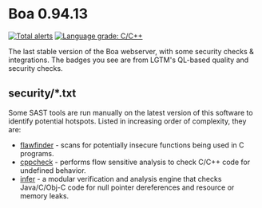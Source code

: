 # Boa 0.94.13
[![Total alerts](https://img.shields.io/lgtm/alerts/g/harm-reduction/boa-0.94.13.svg?logo=lgtm&logoWidth=18)](https://lgtm.com/projects/g/harm-reduction/boa-0.94.13/alerts/)
[![Language grade: C/C++](https://img.shields.io/lgtm/grade/cpp/g/harm-reduction/boa-0.94.13.svg?logo=lgtm&logoWidth=18)](https://lgtm.com/projects/g/harm-reduction/boa-0.94.13/context:cpp)

The last stable version of the Boa webserver, with some security checks &amp; integrations. The badges you see are from LGTM's QL-based quality and security checks.

## security/*.txt

Some SAST tools are run manually on the latest version of this software to identify potential hotspots. Listed in increasing order of complexity, they are:
* [flawfinder](https://dwheeler.com/flawfinder/) - scans for potentially insecure functions being used in C programs.
* [cppcheck](http://cppcheck.sourceforge.net/) - performs flow sensitive analysis to check C/C++ code for undefined behavior.
* [infer](https://fbinfer.com/) - a modular verification and analysis engine that checks Java/C/Obj-C code for null pointer dereferences and resource or memory leaks.
